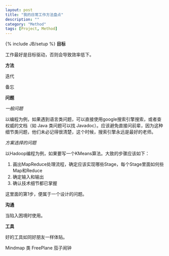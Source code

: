 ```yaml
---
layout: post
title: "我的日常工作方法盘点"
description: ""
category: "Method"
tags: [Project, Method]
---
```

{% include JB/setup %}
**目标**

工作最好是目标驱动，否则会导致效率低下。

**方法**

迭代

备忘

**问题**

*一般问题*

以编程为例，如果遇到语言类问题，可以直接使用google搜索引擎搜索，或者查权威的文档（如 Java 类问题可以找 Javadoc）。应该避免直接问前辈，因为这种细节类问题，他们未必记得很清楚，这个时候，搜索引擎永远是最好的老师。

*方案选择的问题*

以Hadoop编程为例，如果要写一个KMeans算法。大致的步骤应该如下：
1. 画出MapReduce处理流程，确定应该实现哪些Stage，每个Stage里面如何些Map和Reduce
2. 确定输入和输出
3. 确认技术细节都已掌握

这里面的第1步，便属于一个设计的问题。

**沟通**

当陷入困境时使用。

**工具**

好的工具如同好朋友一样体贴。

Mindmap 类 FreePlane
茄子闹钟
